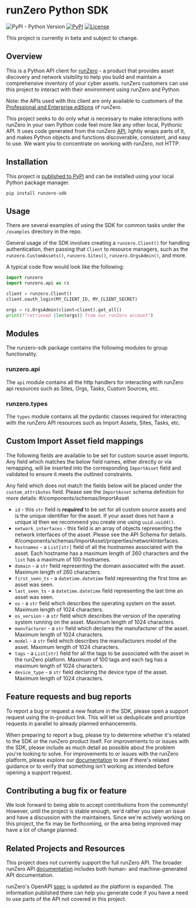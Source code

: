 # runZero Python SDK
![PyPI - Python Version](https://img.shields.io/pypi/pyversions/runzero-sdk)
[![PyPI](https://img.shields.io/pypi/v/runzero-sdk)](https://pypi.org/project/runzero-sdk/)
[![License](https://img.shields.io/badge/License-BSD_2--Clause-lightgrey.svg)](https://opensource.org/license/bsd-2-clause/)

This project is currently in beta and subject to change.


## Overview

This is a Python API client for [runZero](https://www.runzero.com/) - a product that provides asset discovery and
network visibility to help you build and maintain a comprehensive inventory of your cyber assets. runZero customers can use this project to interact with their environment using runZero and Python.

Note: the APIs used with this client are only available to customers of the [Professional and Enterprise editions](https://www.runzero.com/product/pricing/) of runZero.

This project seeks to do only what is necessary to make interactions with runZero in your own Python code feel more
like any other local, Pythonic API. It uses code generated from the runZero
[API](https://github.com/runZeroInc/runzero-api), lightly wraps parts of it, and makes Python objects and functions
discoverable, consistent, and easy to use. We want you to concentrate on working with runZero, not HTTP.


## Installation

This project is [published to PyPI](https://pypi.org/project/runzero-sdk/) and can be installed using your local Python package manager.

```commandline
pip install runzero-sdk
```

## Usage

There are several examples of using the SDK for common tasks under the `/examples` directory in the repo.

General usage of the SDK involves creating a `runzero.Client()` for handling authentication, then passing that `Client`
to resource managers, such as the `runzero.CustomAssets()`, `runzero.Sites()`, `runzero.OrgsAdmin()`, and more.

A typical code flow would look like the following:

```python
import runzero
import runzero.api as rz

client = runzero.Client()
client.oauth_login(MY_CLIENT_ID, MY_CLIENT_SECRET)

orgs = rz.OrgsAdmin(client=client).get_all()
print(f"retrieved {len(orgs)} from our runZero account")
```

## Modules

The runzero-sdk package contains the following modules to group functionality.

### runzero.api

The `api` module contains all the http handlers for interacting with runZero api resources such as Sites, Orgs, Tasks, Custom Sources, etc.

### runzero.types

The `types` module contains all the pydantic classes required for interacting with the runZero API resources such as Import Assets, Sites, Tasks, etc.

## Custom Import Asset field mappings

The following fields are available to be set for custom source asset imports. Any field which matches the below field
names, either directly or via remapping, will be inserted into the corresponding `ImportAsset` field and validated to
ensure it meets the outlined constraints.

Any field which does not match the fields below will be placed under the `custom_attributes` field. Please see the
`ImportAsset` schema definition for more details: #/components/schemas/ImportAsset

* `id` - this `str` field is ***required*** to be set for all custom source assets and is the unique identifier for the asset. If your asset does not have a unique id then we recommend you create one using `uuid.uuid4()`.
* `network_interfaces` - this field is an array of objects representing the network interfaces of the asset. Please see the API Schema for details. #/components/schemas/ImportAsset/properties/networkInterfaces.
* `hostnames` - a `List[str]` field of all the hostnames associated with the asset. Each hostname has a maximum length of 260 characters and the `list` has a maximum of 100 hostnames.
* `domain` - a `str` field representing the domain associated with the asset. Maximum length of 260 characters.
* `first_seen_ts` - a `datetime.datetime` field representing the first time an asset was seen.
* `last_seen_ts` - a `datetime.datetime` field representing the last time an asset was seen.
* `os` - a `str` field which describes the operating system on the asset. Maximum length of 1024 characters.
* `os_version` - a `str` field which describes the version of the operating system running on the asset. Maximum length of 1024 characters.
* `manufacturer` - a `str` field which declares the manufacturer of the asset. Maximum length of 1024 characters.
* `model` - a `str` field which describes the manufacturers model of the asset. Maximum length of 1024 characters.
* `tags` - a `List[str]` field for all the tags to be associated with the asset in the runZero platform. Maximum of 100 tags and each tag has a maximum length of 1024 characters.
* `device_type` - a `str` field declaring the device type of the asset. Maximum length of 1024 characters.

## Feature requests and bug reports

To report a bug or request a new feature in the SDK, please open a support request using the in-product link. This will let us deduplicate and prioritize requests in parallel to already planned enhancements.

When preparing to report a bug, please try to determine whether it's related to the SDK or the runZero product itself. For improvements to or issues with the SDK, please include as much detail as possible about the problem you're looking to solve. For improvements to or issues with the runZero platform, please explore our [documentation](https://www.runzero.com/docs/) to see if there's related guidance or to verify that something isn't working as intended before opening a support request.


## Contributing a bug fix or feature

We look forward to being able to accept contributions from the community! However, until the project is stable enough, we'd rather you open an issue and have a discussion with the maintainers. Since we're actively working on this project, the fix may be forthcoming, or the area being improved may have a lot of change planned.


## Related Projects and Resources

This project does not currently support the full runZero API. The broader runZero API
[documentation](https://www.runzero.com/docs/leveraging-the-api/) includes both human- and machine-generated
API documentation.

runZero's OpenAPI [spec](https://github.com/runZeroInc/runzero-api) is updated as the platform is expanded. The
information published there can help you generate code if you have a need to use parts of the API not covered
in this project.
